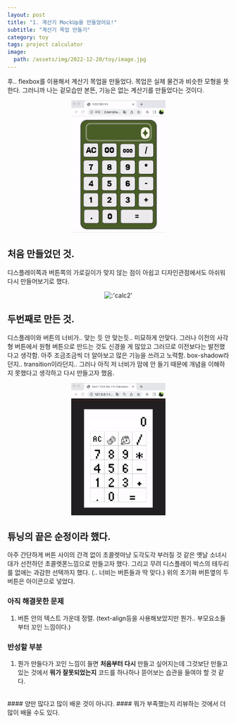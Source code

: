 ```yaml
---
layout: post
title: "1. 계산기 MockUp을 만들었어요!"
subtitle: "계산기 목업 만들기"
category: toy
tags: project calculator
image:
  path: /assets/img/2022-12-20/toy/image.jpg
---
```




후.. flexbox를 이용해서 계산기 목업을 만들었다.
목업은 실제 물건과 비슷한 모형을 뜻한다.
그러니까 나는 겉모습만 본뜬, 기능은 없는 계산기를 만들었다는 것이다.

<p align="center">
<img alt=:'calc1' src='/assets/img/2022-12-20/toy/cal1.gif' height = 300px>
</p>


## 처음 만들었던 것. 
디스플레이쪽과 버튼쪽의 가로길이가 맞지 않는 점이 아쉽고 디자인관점에서도 아쉬워 다시 만들어보기로 했다.

<p align="center">
<img alt=:'calc2' src='/assets/img/2022-12-20/toy/cal2.gif' height = 300px>
</p>

## 두번째로 만든 것.

디스플레이와 버튼의 너비가.. 맞는 듯 안 맞는듯.. 미묘하게 안맞다. 
그러나 이전의 사각형 버튼에서 원형 버튼으로 만드는 것도 신경쓸 게 많았고 그러므로 이전보다는 발전했다고 생각함. 아주 조금조금씩 더 알아보고 많은 기능을 쓰려고 노력함. box-shadow라던지.. transition이라던지..
그러나 아직 저 너비가 맘에 안 들기 때문에 개념을 이해하지 못했다고 생각하고 다시 만들고자 했음.


<p align="center">
<img alt=:'calc3' src='/assets/img/2022-12-20/toy/cal3.gif' height = 300px>
</p>


## 튜닝의 끝은 순정이라 했다.

아주 간단하게 버튼 사이의 간격 없이 초콜렛마냥 도각도각 부러질 것 같은 옛날 소녀시대가 선전하던 초콜렛폰느낌으로 만들고자 했다. 그리고 무려 디스플레이 박스의 테두리를 없애는 과감한 선택까지 했다. (.. 너비는  버튼들과 딱 맞다.) 위의 초기화 버튼옆의 두 버튼은 아이콘으로 넣었다.


### 아직 해결못한 문제 
1. 버튼 안의 텍스트 가운데 정렬. 
(text-align등을 사용해보았지만 뭔가.. 부모요소들부터 꼬인 느낌이다.)


### 반성할 부분
1. 뭔가 만들다가 꼬인 느낌이 들면 **처음부터 다시** 만들고 싶어지는데 그것보단 만들고 있는 것에서 **뭐가 잘못되었는지** 코드를 하나하나 뜯어보는 습관을 들여야 할 것 같다. 
<br>
#### 양만 많다고 많이 배운 것이 아니다. 
#### 뭐가 부족했는지 리뷰하는 것에서 더 많이 배울 수도 있다. 